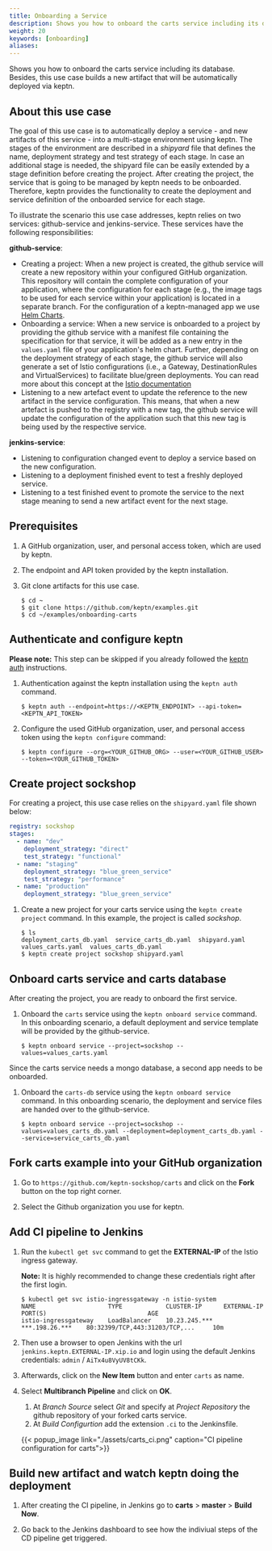 ```yaml
---
title: Onboarding a Service
description: Shows you how to onboard the carts service including its database to a keptn managed project. Besides, this use case builds a new artifact that will be automatically deployed via keptn.
weight: 20
keywords: [onboarding]
aliases:
---
```


Shows you how to onboard the carts service including its database. Besides, this use case builds a new artifact that will be automatically deployed via keptn.

## About this use case

The goal of this use case is to automatically deploy a service - and new artifacts of this service - into a multi-stage environment using keptn. The stages of the environment are described in a *shipyard* file that defines the name, deployment strategy and test strategy of each stage. In case an additional stage is needed, the shipyard file can be easily extended by a stage definition before creating the project. After creating the project, the service that is going to be managed by keptn needs to be onboarded. Therefore, keptn provides the functionality to create the deployment and service definition of the onboarded service for each stage. 

To illustrate the scenario this use case addresses, keptn relies on two services: github-service and jenkins-service. These services have the following responsibilities: 

**github-service**: 
  
  * Creating a project: When a new project is created, the github service will create a new repository within your configured GitHub organization. This repository will contain the complete configuration of your application, where the configuration for each stage (e.g., the image tags to be used for each service within your application) is located in a separate branch. For the configuration of a keptn-managed app we use [Helm Charts](https://helm.sh/).
  * Onboarding a service: When a new service is onboarded to a project by providing the github service with a manifest file containing the specification for that service, it will be added as a new entry in the `values.yaml` file of your application's helm chart. Further, depending on the deployment strategy of each stage, the github service will also generate a set of Istio configurations (i.e., a Gateway, DestinationRules and VirtualServices) to facilitate blue/green deployments. You can read more about this concept at the [Istio documentation](https://istio.io/docs/concepts/traffic-management/#rule-configuration)
  * Listening to a new artefact event to update the reference to the new artifact in the service configuration. This means, that when a new artefact is pushed to the registry with a new tag, the github service will update the configuration of the application such that this new tag is being used by the respective service.

**jenkins-service**:
  
  * Listening to configuration changed event to deploy a service based on the new configuration.
  * Listening to a deployment finished event to test a freshly deployed service.
  * Listening to a test finished event to promote the service to the next stage meaning to send a new artifact event for the next stage. 

## Prerequisites

1. A GitHub organization, user, and personal access token, which are used by keptn.

1. The endpoint and API token provided by the keptn installation.

1. Git clone artifacts for this use case.

    ```console
    $ cd ~
    $ git clone https://github.com/keptn/examples.git
    $ cd ~/examples/onboarding-carts
    ```

## Authenticate and configure keptn

**Please note:** This step can be skipped if you already followed the [keptn auth](https://keptn.sh/docs/0.2.0/reference/cli/#keptn-auth) instructions.

1. Authentication against the keptn installation using the `keptn auth` command.

    ```console
    $ keptn auth --endpoint=https://<KEPTN_ENDPOINT> --api-token=<KEPTN_API_TOKEN>
    ```

1. Configure the used GitHub organization, user, and personal access token using the `keptn configure` command:
  
    ```console
    $ keptn configure --org=<YOUR_GITHUB_ORG> --user=<YOUR_GITHUB_USER> --token=<YOUR_GITHUB_TOKEN>
    ```

## Create project sockshop

For creating a project, this use case relies on the `shipyard.yaml` file shown below:

```yaml
registry: sockshop
stages:
  - name: "dev"
    deployment_strategy: "direct"
    test_strategy: "functional"
  - name: "staging"
    deployment_strategy: "blue_green_service"
    test_strategy: "performance"
  - name: "production"
    deployment_strategy: "blue_green_service"
```

1. Create a new project for your carts service using the `keptn create project` command. In this example, the project is called *sockshop*.

    ```console
    $ ls
    deployment_carts_db.yaml  service_carts_db.yaml  shipyard.yaml  values_carts.yaml  values_carts_db.yaml
    $ keptn create project sockshop shipyard.yaml
    ```

## Onboard carts service and carts database
After creating the project, you are ready to onboard the first service.

1. Onboard the `carts` service using the `keptn onboard service` command. In this onboarding scenario, a default deployment and service template will be provided by the github-service.

    ```console
    $ keptn onboard service --project=sockshop --values=values_carts.yaml
    ```

Since the carts service needs a mongo database, a second app needs to be onboarded.

1. Onboard the `carts-db` service using the `keptn onboard service` command. In this onboarding scenario, the  deployment and service files are handed over to the github-service.

    ```console
    $ keptn onboard service --project=sockshop --values=values_carts_db.yaml --deployment=deployment_carts_db.yaml --service=service_carts_db.yaml
    ```

## Fork carts example into your GitHub organization

1. Go to `https://github.com/keptn-sockshop/carts` and click on the **Fork** button on the top right corner.

1. Select the Github organization you use for keptn.

## Add CI pipeline to Jenkins

1. Run the `kubectl get svc` command to get the **EXTERNAL-IP** of the Istio ingress gateway.  
    
    **Note:** It is highly recommended to change these credentials right after the first login.

    ```console
    $ kubectl get svc istio-ingressgateway -n istio-system
    NAME                    TYPE            CLUSTER-IP      EXTERNAL-IP       PORT(S)                            AGE
    istio-ingressgateway    LoadBalancer    10.23.245.***   ***.198.26.***    80:32399/TCP,443:31203/TCP,...     10m
    ``` 

1. Then use a browser to open Jenkins with the url `jenkins.keptn.EXTERNAL-IP.xip.io` and login using the default Jenkins credentials: `admin` / `AiTx4u8VyUV8tCKk`.

1. Afterwards, click on the **New Item** button and enter `carts` as name.

1. Select **Multibranch Pipeline** and click on **OK**.
    1. At *Branch Source* select *Git* and specify at *Project Repository* the github repository of your forked carts service.
    1. At *Build Configurtion* add the extension `.ci` to the Jenkinsfile.

      {{< popup_image
      link="./assets/carts_ci.png"
      caption="CI pipeline configuration for carts">}}

## Build new artifact and watch keptn doing the deployment 

1. After creating the CI pipeline, in Jenkins go to **carts** > **master** > **Build Now**.

1. Go back to the Jenkins dashboard to see how the indiviual steps of the CD pipeline get triggered.
